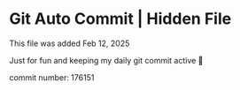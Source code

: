 # Git Auto Commit | Hidden File

This file was added Feb 12, 2025

Just for fun and keeping my daily git commit active 🤪

commit number: 176151
